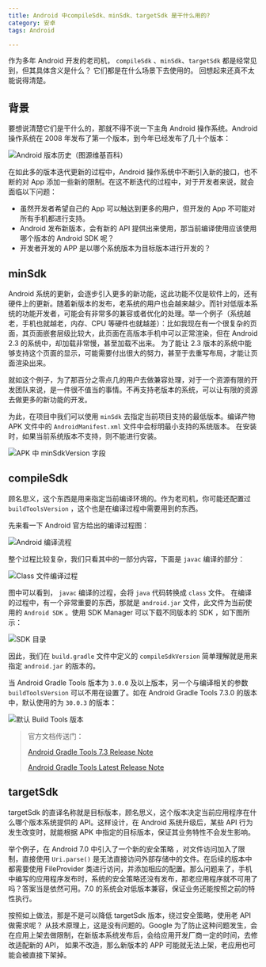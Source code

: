 ```yaml
---
title: Android 中compileSdk、minSdk、targetSdk 是干什么用的?
category: 安卓
tags: Android

---
```


作为多年 Android 开发的老司机， `compileSdk` 、`minSdk`、`targetSdk` 都是经常见到，但其具体含义是什么？ 它们都是在什么场景下去使用的。 回想起来还真不太能说得清楚。 

## 背景

要想说清楚它们是干什么的，那就不得不说一下主角 Android 操作系统。Android 操作系统在 2008 年发布了第一个版本，到今年已经发布了几十个版本：

![Android 版本历史（图源维基百科）](https://raw.githubusercontent.com/Pinned/pinned.github.io/refs/heads/awesome-picture/6c779843416e4334b72567061848ed8c.png)

在如此多的版本迭代更新的过程中，Android 操作系统中不断引入新的接口，也不断的对 App 添加一些新的限制。在这不断迭代的过程中，对于开发者来说，就会面临以下问题：

+ 虽然开发者希望自己的 App 可以触达到更多的用户，但开发的 App 不可能对所有手机都进行支持。
+ Android 发布新版本，会有新的 API 提供出来使用，那当前编译使用应该使用哪个版本的 Android SDK 呢？
+ 开发者开发的 APP 是以哪个系统版本为目标版本进行开发的？



## minSdk

Android 系统的更新，会逐步引入更多的新功能，这此功能不仅是软件上的，还有硬件上的更新。随着新版本的发布，老系统的用户也会越来越少。而针对低版本系统的功能开发者，可能会有非常多的兼容或者优化的处理。举一个例子（系统越老，手机也就越老，内存、CPU 等硬件也就越差）：比如我现在有一个很复杂的页面，其页面嵌套层级比较大，此页面在高版本手机中可以正常渲染，但在 Android 2.3  的系统中，却加载非常慢，甚至加载不出来。 为了能让 2.3 版本的系统中能够支持这个页面的显示，可能需要付出很大的努力，甚至于去重写布局，才能让页面渲染出来。

就如这个例子，为了那百分之零点几的用户去做兼容处理，对于一个资源有限的开发团队来说，是一件很不值当的事情。不再支持老版本的系统，可以让有限的资源去做更多的新功能的开发。 

为此，在项目中我们可以使用 `minSdk` 去指定当前项目支持的最低版本。编译产物 APK 文件中的 `AndroidManifest.xml` 文件中会标明最小支持的系统版本。 在安装时，如果当前系统版本不支持，则不能进行安装。

![APK 中 minSdkVersion 字段](https://raw.githubusercontent.com/Pinned/pinned.github.io/refs/heads/awesome-picture/34ea9cab78ce4f08b25be10e2759bbae.png)

## compileSdk

顾名思义，这个东西是用来指定当前编译环境的。作为老司机，你可能还配置过 `buildToolsVersion` ，这个也是在编译过程中需要用到的东西。

先来看一下 Android 官方给出的编译过程图：

![Android 编译流程](https://raw.githubusercontent.com/Pinned/pinned.github.io/refs/heads/awesome-picture/4c80e24292114740934229a282fe811f.png)

 整个过程比较复杂，我们只看其中的一部分内容，下面是 `javac` 编译的部分：

![Class 文件编译过程](https://raw.githubusercontent.com/Pinned/pinned.github.io/refs/heads/awesome-picture/338570ab4da74829a2a043644d186b57.png)

图中可以看到， `javac` 编译的过程，会将 `java` 代码转换成 `class` 文件。 在编译的过程中，有一个非常重要的东西，那就是 `android.jar` 文件，此文件为当前使用的 `Android SDK` 。使用 SDK Manager 可以下载不同版本的 SDK ，如下图所示：

![SDK 目录](https://raw.githubusercontent.com/Pinned/pinned.github.io/refs/heads/awesome-picture/13c53ab1ce4348749c2c61cc9c612049.png)

因此，我们在 `build.gradle` 文件中定义的 `compileSdkVersion` 简单理解就是用来指定 `android.jar` 的版本的。

当 Android Gradle Tools 版本为 `3.0.0` 及以上版本，另一个与编译相关的参数 `buildToolsVersion` 可以不用在设置了。如在 Android Gradle Tools 7.3.0 的版本中，默认使用的为 `30.0.3` 的版本：

![默认 Build Tools 版本](https://raw.githubusercontent.com/Pinned/pinned.github.io/refs/heads/awesome-picture/2ea8a91fe17845fdb4eb9aa2354dce3d.png)

> 官方文档传送门：
>
> [Android Gradle Tools 7.3 Release Note](https://developer.android.com/build/releases/past-releases/agp-7-3-0-release-notes?hl=zh-cn)
>
> [Android Gradle Tools Latest Release Note](https://developer.android.com/build/releases/gradle-plugin?hl=zh-cn)



## targetSdk

targetSdk 的直译名称就是目标版本，顾名思义，这个版本决定当前应用程序在什么哪个版本系统提供的 API。这样设计，在 Android 系统升级后，某些  API 行为发生改变时，就能根据 APK 中指定的目标版本，保证其业务特性不会发生影响。

举个例子，在 Android 7.0 中引入了一个新的安全策略 ，对文件访问加入了限制，直接使用 `Uri.parse()` 是无法直接访问外部存储中的文件。在后续的版本中都需要使用 FileProvider 类进行访问，并添加相应的配置。那么问题来了，手机中编写的应用程序发布时，系统的安全策略还没有发布，那老应用程序就不可用了吗？答案当是依然可用。7.0 的系统会对低版本兼容，保证业务还能按照之前的特性执行。 

按照如上做法，那是不是可以降低 targetSdk 版本，绕过安全策略，使用老 API 做需求呢？ 从技术原理上，这是没有问题的。Google 为了防止这种问题发生，会在应用上架去做限制，在新版本系统发布后，会给应用开发厂商一定的时间，去修改适配新的 API， 如果不改造，那么新版本的 APP 可能就无法上架，老应用也可能会被直接下架掉。
